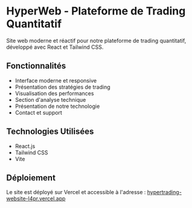 # HyperWeb - Plateforme de Trading Quantitatif

Site web moderne et réactif pour notre plateforme de trading quantitatif, développé avec React et Tailwind CSS.

## Fonctionnalités
- Interface moderne et responsive
- Présentation des stratégies de trading
- Visualisation des performances
- Section d'analyse technique
- Présentation de notre technologie
- Contact et support

## Technologies Utilisées
- React.js
- Tailwind CSS
- Vite

## Déploiement
Le site est déployé sur Vercel et accessible à l'adresse : [hypertrading-website-l4pr.vercel.app](https://hypertrading-website-l4pr.vercel.app)
